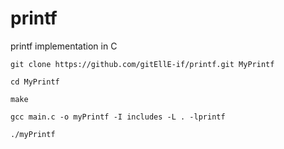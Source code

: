 # printf
printf implementation in C


```
git clone https://github.com/gitEllE-if/printf.git MyPrintf

cd MyPrintf

make

gcc main.c -o myPrintf -I includes -L . -lprintf

./myPrintf

```
